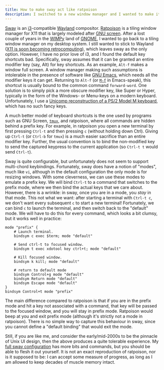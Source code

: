 ```yaml
---
title: How to make sway act like ratpoison
description: I switched to a new window manager and I wanted to make it behave like the one I used ten years ago.
---
```


[Sway](https://github.com/swaywm/sway) is an
[i3](https://i3wm.org/)-compatible
[Wayland](http://wayland.freedesktop.org/) compositor.
[Ratpoison](https://www.nongnu.org/ratpoison/) is a tiling window
manager for X11 that is largely modeled after [GNU
screen](http://www.gnu.org/software/screen).  After a lost couple of
years in the [WIMPy](https://en.wikipedia.org/wiki/WIMP_(computing))
land of [GNOME](https://www.gnome.org/), I wanted to go back to a
tiling window manager on my desktop system.  I still wanted to stick
to Wayland ([X11 is soon becoming
retrocomputing](https://www.phoronix.com/scan.php?page=news_item&px=X.Org-Maintenance-Mode-Quickly)),
which leaves sway as the only option.  However, I have no prior love
of i3, and I found the default key shortcuts bad.  Specifically, sway
assumes that it can be granted an entire modifier key (say, Alt)
for key shortcuts.  As an example, `Alt-f` makes a window full
screen.  A window manager making such assumptions is intolerable in
the presence of software like [GNU
Emacs](https://www.gnu.org/software/emacs/), which needs all the
modifier keys it can get.  Returning to `Alt-f` (or
[`M-f`](https://en.wikipedia.org/wiki/Meta_key) in Emacs-speak), this
shortcut is usually bound to the common command `forward-word`.  One
solution is to simply pick a more obscure modifier key, like Super or
Hyper, typically in the form of the Windows- or Menu-keys on a modern
keyboard.  Unfortunately, I use a [Unicomp reconstruction of a PS/2
Model M keyboard](https://www.pckeyboard.com/), which has no such
fancy keys.

A much better model of keyboard shortcuts is the one used by programs
such as GNU Screen, [`tmux`](https://github.com/tmux/tmux), and
ratpoison, where all commands are hidden behind a prefix key.  For
example, in ratpoison you open a new terminal by first pressing
`Ctrl-t` and then pressing `c` (without holding down Ctrl).  Giving up
`Ctrl-t` (or `Ctrl-b` for `tmux`) is a much easier sacrifice than an
entire modifier key.  Further, the usual convention is to bind the
non-modified key to send the captured keypress to the current
application (so `Ctrl-t t` would send `Ctrl-t`).

Sway is quite configurable, but unfortunately does not seem to support
multi-chord keybindings.  Fortunately, sway does have a notion of
"modes", much like `vi`, although in the default configuration the
only mode is for resizing windows.  With some cleverness, we can use
these modes to emulate a prefix key.  We will bind `Ctrl-t` to a
command that switches to the prefix mode, where we then bind the
actual keys that we care about.  However, there is a wrinkle: in sway,
once you are in a mode, you *stay* in that mode.  This not what we
want: after starting a terminal with `Ctrl-t c`, we don't want every
subsequent `c` to start a new terminal!  Fortunately, we can bind `c`
to launch the terminal, and then switch back to the "default" mode.
We will have to do this for every command, which looks a bit clumsy,
but it works well in practice:

    mode "prefix" {
        # Launch terminal.
        bindsym c exec $term; mode "default"

        # Send ctrl-t to focused window.
        bindsym t exec xdotool key ctrl+t; mode "default"

        # Kill focused window.
        bindsym k kill; mode "default"

        # return to default mode
        bindsym Control+g mode "default"
        bindsym Return mode "default"
        bindsym Escape mode "default"
    }
    bindsym Control+t mode "prefix"

The main difference compared to ratpoison is that if you are in the
prefix mode and hit a key not associated with a command, that key will
be passed to the focused window, and you will stay in prefix mode.
Ratpoison would beep at you and exit prefix mode (although it's
strictly not a mode in ratpoison).  There is no simple way to capture
this behaviour in sway, since you cannot define a "default binding"
that would exit the mode.

Still, if you are like me, and consider the early/mid-2000s to be the
pinnacle of Unix UI design, then the above produces a quite tolerable
experience.  My [full sway
configuration](https://github.com/athas/config/blob/master/sway/config)
has more bits and commands, but you should be able to flesh it out
yourself.  It is not an exact reproduction of ratpoison, nor is it
supposed to be: I can accept some measure of progress, as long as I am
allowed to keep decades of muscle memory intact.
